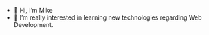 - 👋 Hi, I’m Mike
- 👀 I’m really interested in learning new technologies regarding Web Development.

<!---
MikeMenos/MikeMenos is a ✨ special ✨ repository because its `README.md` (this file) appears on your GitHub profile.
You can click the Preview link to take a look at your changes.
--->
